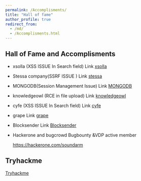 ```yaml
---
permalink: /Accomplisments/
title: "Hall of fame"
author_profile: true
redirect_from: 
  - /md/
  - /Accomplisments.html
---
```


## Hall of Fame and Accomplisments

* xsolla (XSS ISSUE In Search field) Link [xsolla](https://help.xsolla.com/xsolla-bounty-program)

* Stessa company(SSRF ISSUE ) Link [stessa](https://www.linkedin.com/posts/soundar-m-4647b3149_achievement-bugbounty-responsibleabrdisclosure-activity-6642087970239275008-RXXB?utm_source=share&utm_medium=member_desktop)

* MONGODB(Session Management Issue) Link [MONGODB](https://www.mongodb.com/company/contact/mongodb-vulnerability-disclosure-policy)

* knowledgeowl (RCE in file upload) Link [knowledgeowl](https://www.knowledgeowl.com/vulnerability-disclosure-policy/)

* cyfe (XSS ISSUE In Search field) Link [cyfe](https://www.cyfe.com/security-research-contributors/)

* grape Link [grape](https://www.grape.io/report)

* Blocksender   Link [Blocksender](https://blocksender.io/vulnerability-disclosure-policy/)

* Hackerone and bugcrowd Bugbounty &VDP active member

  https://hackerone.com/soundarm

## Tryhackme 

  [Tryhackme](https://tryhackme.com/p/Soundar.M)


